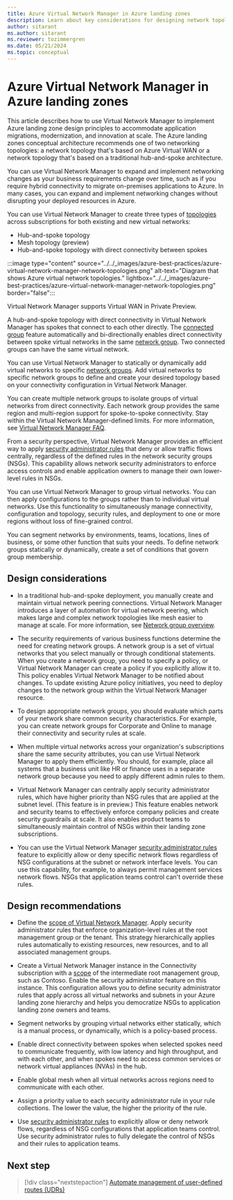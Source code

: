 ```yaml
---
title: Azure Virtual Network Manager in Azure landing zones
description: Learn about key considerations for designing network topologies in Azure with Azure Virtual Network Manager. Learn how to implement Azure landing zone design principles to accommodate application migrations, modernization, and innovation at scale.
author: sitarant
ms.author: sitarant
ms.reviewer: tozimmergren
ms.date: 05/21/2024
ms.topic: conceptual
---
```


# Azure Virtual Network Manager in Azure landing zones

This article describes how to use Virtual Network Manager to implement Azure landing zone design principles to accommodate application migrations, modernization, and innovation at scale. The Azure landing zones conceptual architecture recommends one of two networking topologies: a network topology that's based on Azure Virtual WAN or a network topology that's based on a traditional hub-and-spoke architecture.

You can use Virtual Network Manager to expand and implement networking changes as your business requirements change over time, such as if you require hybrid connectivity to migrate on-premises applications to Azure. In many cases, you can expand and implement networking changes without disrupting your deployed resources in Azure.  

You can use Virtual Network Manager to create three types of [topologies](/azure/virtual-network-manager/concept-connectivity-configuration) across subscriptions for both existing and new virtual networks:

- Hub-and-spoke topology
- Mesh topology (preview)
- Hub-and-spoke topology with direct connectivity between spokes

:::image type="content" source="../../_images/azure-best-practices/azure-virtual-network-manager-network-topologies.png" alt-text="Diagram that shows Azure virtual network topologies." lightbox="../../_images/azure-best-practices/azure-virtual-network-manager-network-topologies.png" border="false":::

Virtual Network Manager supports Virtual WAN in Private Preview.

A hub-and-spoke topology with direct connectivity in Virtual Network Manager has spokes that connect to each other directly. The [connected group](/azure/virtual-network-manager/concept-connectivity-configuration#connected-group) feature automatically and bi-directionally enables direct connectivity between spoke virtual networks in the same [network group](/azure/virtual-network-manager/concept-network-groups). Two connected groups can have the same virtual network.

You can use Virtual Network Manager to statically or dynamically add virtual networks to specific [network groups](/azure/virtual-network-manager/concept-network-groups). Add virtual networks to specific network groups to define and create your desired topology based on your connectivity configuration in Virtual Network Manager.

You can create multiple network groups to isolate groups of virtual networks from direct connectivity. Each network group provides the same region and multi-region support for spoke-to-spoke connectivity. Stay within the Virtual Network Manager-defined limits. For more information, see [Virtual Network Manager FAQ](/azure/virtual-network-manager/faq#limits).

From a security perspective, Virtual Network Manager provides an efficient way to apply [security administrator rules](/azure/virtual-network-manager/concept-security-admins) that deny or allow traffic flows centrally, regardless of the defined rules in the network security groups (NSGs). This capability allows network security administrators to enforce access controls and enable application owners to manage their own lower-level rules in NSGs.

You can use Virtual Network Manager to group virtual networks. You can then apply configurations to the groups rather than to individual virtual networks. Use this functionality to simultaneously manage connectivity, configuration and topology, security rules, and deployment to one or more regions without loss of fine-grained control.

You can segment networks by environments, teams, locations, lines of business, or some other function that suits your needs. To define network groups statically or dynamically, create a set of conditions that govern group membership.

## Design considerations

- In a traditional hub-and-spoke deployment, you manually create and maintain virtual network peering connections. Virtual Network Manager introduces a layer of automation for virtual network peering, which makes large and complex network topologies like mesh easier to manage at scale. For more information, see [Network group overview](/azure/virtual-network-manager/concept-network-groups).

- The security requirements of various business functions determine the need for creating network groups. A network group is a set of virtual networks that you select manually or through conditional statements. When you create a network group, you need to specify a policy, or Virtual Network Manager can create a policy if you explicitly allow it to. This policy enables Virtual Network Manager to be notified about changes. To update existing Azure policy initiatives, you need to deploy changes to the network group within the Virtual Network Manager resource.

- To design appropriate network groups, you should evaluate which parts of your network share common security characteristics. For example, you can create network groups for Corporate and Online to manage their connectivity and security rules at scale.

- When multiple virtual networks across your organization's subscriptions share the same security attributes, you can use Virtual Network Manager to apply them efficiently. You should, for example, place all systems that a business unit like HR or finance uses in a separate network group because you need to apply different admin rules to them.

- Virtual Network Manager can centrally apply security administrator rules, which have higher priority than NSG rules that are applied at the subnet level. (This feature is in preview.) This feature enables network and security teams to effectively enforce company policies and create security guardrails at scale. It also enables product teams to simultaneously maintain control of NSGs within their landing zone subscriptions.

- You can use the Virtual Network Manager [security administrator rules](/azure/virtual-network-manager/concept-security-admins) feature to explicitly allow or deny specific network flows regardless of NSG configurations at the subnet or network interface levels. You can use this capability, for example, to always permit management services network flows. NSGs that application teams control can't override these rules.

## Design recommendations

- Define the [scope of Virtual Network Manager](/azure/virtual-network-manager/concept-network-manager-scope). Apply security administrator rules that enforce organization-level rules at the root management group or the tenant. This strategy hierarchically applies rules automatically to existing resources, new resources, and to all associated management groups.

- Create a Virtual Network Manager instance in the Connectivity subscription with a [scope](/azure/virtual-network-manager/concept-network-manager-scope) of the intermediate root management group, such as Contoso. Enable the security administrator feature on this instance. This configuration allows you to define security administrator rules that apply across all virtual networks and subnets in your Azure landing zone hierarchy and helps you democratize NSGs to application landing zone owners and teams.

- Segment networks by grouping virtual networks either statically, which is a manual process, or dynamically, which is a policy-based process.

- Enable direct connectivity between spokes when selected spokes need to communicate frequently, with low latency and high throughput, and with each other, and when spokes need to access common services or network virtual appliances (NVAs) in the hub.

- Enable global mesh when all virtual networks across regions need to communicate with each other.  

- Assign a priority value to each security administrator rule in your rule collections. The lower the value, the higher the priority of the rule.

- Use [security administrator rules](/azure/virtual-network-manager/concept-security-admins) to explicitly allow or deny network flows, regardless of NSG configurations that application teams control. Use security administrator rules to fully delegate the control of NSGs and their rules to application teams.

## Next step

> [!div class="nextstepaction"]
> [Automate management of user-defined routes (UDRs)](/azure/virtual-network-manager/concept-user-defined-route)
